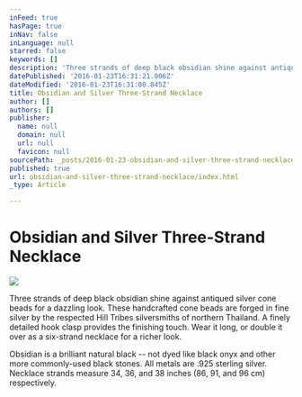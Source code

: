 ```yaml
---
inFeed: true
hasPage: true
inNav: false
inLanguage: null
starred: false
keywords: []
description: 'Three strands of deep black obsidian shine against antiqued silver cone beads for a dazzling look. These handcrafted cone beads are forged in fine silver by the respected Hill Tribes silversmiths of northern Thailand. A finely detailed hook clasp provides the finishing touch. Wear it long, or double it over as a six-strand necklace for a richer look.  Obsidian is a brilliant natural black -- not dyed like black onyx and other more commonly-used black stones. All metals are .925 sterling silver. Necklace strands measure 34, 36, and 38 inches (86, 91, and 96 cm) respectively.  N3-OB-SS-0001'
datePublished: '2016-01-23T16:31:21.906Z'
dateModified: '2016-01-23T16:31:00.845Z'
title: Obsidian and Silver Three-Strand Necklace
author: []
authors: []
publisher:
  name: null
  domain: null
  url: null
  favicon: null
sourcePath: _posts/2016-01-23-obsidian-and-silver-three-strand-necklace.md
published: true
url: obsidian-and-silver-three-strand-necklace/index.html
_type: Article

---
```

# Obsidian and Silver Three-Strand Necklace
![](https://the-grid-user-content.s3-us-west-2.amazonaws.com/92e95cd3-805b-49c4-965a-21dd21029929.jpg)

Three strands of deep black obsidian shine against antiqued silver cone beads for a dazzling look. These handcrafted cone beads are forged in fine silver by the respected Hill Tribes silversmiths of northern Thailand. A finely detailed hook clasp provides the finishing touch. Wear it long, or double it over as a six-strand necklace for a richer look. 

Obsidian is a brilliant natural black -- not dyed like black onyx and other more commonly-used black stones. All metals are .925 sterling silver. Necklace strands measure 34, 36, and 38 inches (86, 91, and 96 cm) respectively.